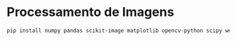 # Processamento de Imagens

```sh
pip install numpy pandas scikit-image matplotlib opencv-python scipy webcolors
```
